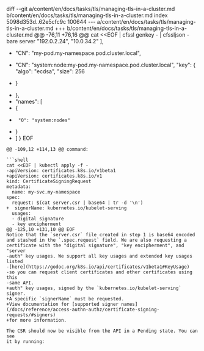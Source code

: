 diff --git a/content/en/docs/tasks/tls/managing-tls-in-a-cluster.md b/content/en/docs/tasks/tls/managing-tls-in-a-cluster.md
index 5098d353d..62e5cfc9c 100644
--- a/content/en/docs/tasks/tls/managing-tls-in-a-cluster.md
+++ b/content/en/docs/tasks/tls/managing-tls-in-a-cluster.md
@@ -76,11 +76,16 @@ cat <<EOF | cfssl genkey - | cfssljson -bare server
     "192.0.2.24",
     "10.0.34.2"
   ],
-  "CN": "my-pod.my-namespace.pod.cluster.local",
+  "CN": "system:node:my-pod.my-namespace.pod.cluster.local",
   "key": {
     "algo": "ecdsa",
     "size": 256
-  }
+  },
+  "names": [
+    {
+      "O": "system:nodes"
+    }
+  ]
 }
 EOF
 ```
@@ -109,12 +114,13 @@ command:
 
 ```shell
 cat <<EOF | kubectl apply -f -
-apiVersion: certificates.k8s.io/v1beta1
+apiVersion: certificates.k8s.io/v1
 kind: CertificateSigningRequest
 metadata:
   name: my-svc.my-namespace
 spec:
   request: $(cat server.csr | base64 | tr -d '\n')
+  signerName: kubernetes.io/kubelet-serving
   usages:
   - digital signature
   - key encipherment
@@ -125,10 +131,10 @@ EOF
 Notice that the `server.csr` file created in step 1 is base64 encoded
 and stashed in the `.spec.request` field. We are also requesting a
 certificate with the "digital signature", "key encipherment", and "server
-auth" key usages. We support all key usages and extended key usages listed
-[here](https://godoc.org/k8s.io/api/certificates/v1beta1#KeyUsage)
-so you can request client certificates and other certificates using this
-same API.
+auth" key usages, signed by the `kubernetes.io/kubelet-serving` signer.
+A specific `signerName` must be requested.
+View documentation for [supported signer names](/docs/reference/access-authn-authz/certificate-signing-requests/#signers)
+for more information.
 
 The CSR should now be visible from the API in a Pending state. You can see
 it by running:

